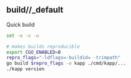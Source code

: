 ## build//\_default

Quick build

```sh
set -e -x -u

# makes builds reproducible
export CGO_ENABLED=0
repro_flags="-ldflags=-buildid= -trimpath"
go build $repro_flags -o kapp ./cmd/kapp/...
./kapp version
```
